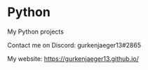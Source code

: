 # Python
My Python projects

Contact me on Discord: gurkenjaeger13#2865

My website: https://gurkenjaeger13.github.io/
